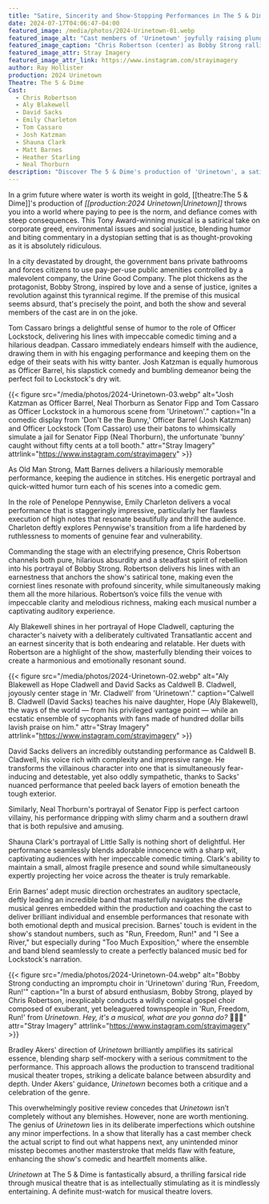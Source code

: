 ```yaml
---
title: "Satire, Sincerity and Show-Stopping Performances in The 5 & Dime's 'Urinetown'"
date: 2024-07-17T04:06:47-04:00
featured_image: /media/photos/2024-Urinetown-01.webp
featured_image_alt: "Cast members of 'Urinetown' joyfully raising plungers and mops in a spirited scene at The 5 & Dime."
featured_image_caption: "Chris Robertson (center) as Bobby Strong rallies the revolution into fierce unity with mops and plungers held high in defiance."
featured_image_attr: Stray Imagery
featured_image_attr_link: https://www.instagram.com/strayimagery
author: Ray Hollister
production: 2024 Urinetown
Theatre: The 5 & Dime
Cast:
  - Chris Robertson
  - Aly Blakewell
  - David Sacks
  - Emily Charleton
  - Tom Cassaro
  - Josh Katzman
  - Shauna Clark
  - Matt Barnes
  - Heather Starling
  - Neal Thorburn
description: "Discover The 5 & Dime's production of 'Urinetown', a satirical take on social injustice wrapped in humor and striking performances. It's a must-see for theater lovers."
---
```

In a grim future where water is worth its weight in gold, [[theatre:The 5 & Dime]]'s production of *[[production:2024 Urinetown|Urinetown]]* throws you into a world where paying to pee is the norm, and defiance comes with steep consequences. This Tony Award-winning musical is a satirical take on corporate greed, environmental issues and social justice, blending humor and biting commentary in a dystopian setting that is as thought-provoking as it is absolutely ridiculous. <!--more-->

In a city devastated by drought, the government bans private bathrooms and forces citizens to use pay-per-use public amenities controlled by a malevolent company, the Urine Good Company. The plot thickens as the protagonist, Bobby Strong, inspired by love and a sense of justice, ignites a revolution against this tyrannical regime. If the premise of this musical seems absurd, that's precisely the point, and both the show and several members of the cast are in on the joke.

Tom Cassaro brings a delightful sense of humor to the role of Officer Lockstock, delivering his lines with impeccable comedic timing and a hilarious deadpan. Cassaro immediately endears himself with the audience, drawing them in with his engaging performance and keeping them on the edge of their seats with his witty banter. Josh Katzman is equally humorous as Officer Barrel, his slapstick comedy and bumbling demeanor being the perfect foil to Lockstock's dry wit.

{{< figure src="/media/photos/2024-Urinetown-03.webp" alt="Josh Katzman as Officer Barrel, Neal Thorburn as Senator Fipp and Tom Cassaro as Officer Lockstock in a humorous scene from 'Urinetown'." caption="In a comedic display from 'Don't Be the Bunny,' Officer Barrel (Josh Katzman) and Officer Lockstock (Tom Cassaro) use their batons to whimsically simulate a jail for Senator Fipp (Neal Thorburn), the unfortunate 'bunny' caught without fifty cents at a toll booth." attr="Stray Imagery" attrlink="https://www.instagram.com/strayimagery" >}}

As Old Man Strong, Matt Barnes delivers a hilariously memorable performance, keeping the audience in stitches. His energetic portrayal and quick-witted humor turn each of his scenes into a comedic gem.

In the role of Penelope Pennywise, Emily Charleton delivers a vocal performance that is staggeringly impressive, particularly her flawless execution of high notes that resonate beautifully and thrill the audience. Charleton deftly explores Pennywise's transition from a life hardened by ruthlessness to moments of genuine fear and vulnerability.

Commanding the stage with an electrifying presence, Chris Robertson channels both pure, hilarious absurdity and a steadfast spirit of rebellion into his portrayal of Bobby Strong. Robertson delivers his lines with an earnestness that anchors the show's satirical tone, making even the corniest lines resonate with profound sincerity, while simultaneously making them all the more hilarious. Robertson’s voice fills the venue with impeccable clarity and melodious richness, making each musical number a captivating auditory experience.

Aly Blakewell shines in her portrayal of Hope Cladwell, capturing the character's naivety with a deliberately cultivated Transatlantic accent and an earnest sincerity that is both endearing and relatable. Her duets with Robertson are a highlight of the show, masterfully blending their voices to create a harmonious and emotionally resonant sound.

{{< figure src="/media/photos/2024-Urinetown-02.webp" alt="Aly Blakewell as Hope Cladwell and David Sacks as Caldwell B. Cladwell, joyously center stage in 'Mr. Cladwell' from 'Urinetown'." caption="Calwell B. Cladwell (David Sacks) teaches his naive daughter, Hope (Aly Blakewell), the ways of the world — from his privileged vantage point —  while an ecstatic ensemble of sycophants with fans made of hundred dollar bills lavish praise on him." attr="Stray Imagery" attrlink="https://www.instagram.com/strayimagery" >}}

David Sacks delivers an incredibly outstanding performance as Caldwell B. Cladwell, his voice rich with complexity and impressive range. He transforms the villainous character into one that is simultaneously fear-inducing and detestable, yet also oddly sympathetic, thanks to Sacks' nuanced performance that peeled back layers of emotion beneath the tough exterior.

Similarly, Neal Thorburn's portrayal of Senator Fipp is perfect cartoon villainy, his performance dripping with slimy charm and a southern drawl that is both repulsive and amusing.

Shauna Clark's portrayal of Little Sally is nothing short of delightful. Her performance seamlessly blends adorable innocence with a sharp wit, captivating audiences with her impeccable comedic timing. Clark's ability to maintain a small, almost fragile presence and sound while simultaneously expertly projecting her voice across the theater is truly remarkable.

Erin Barnes’ adept music direction orchestrates an auditory spectacle, deftly leading an incredible band that masterfully navigates the diverse musical genres embedded within the production and coaching the cast to deliver brilliant individual and ensemble performances that resonate with both emotional depth and musical precision. Barnes' touch is evident in the show's standout numbers, such as "Run, Freedom, Run!" and "I See a River," but especially during "Too Much Exposition," where the ensemble and band blend seamlessly to create a perfectly balanced music bed for Lockstock's narration.

{{< figure src="/media/photos/2024-Urinetown-04.webp" alt="Bobby Strong conducting an impromptu choir in 'Urinetown' during 'Run, Freedom, Run!'" caption="In a burst of absurd enthusiasm, Bobby Strong, played by Chris Robertson, inexplicably conducts a wildly comical gospel choir composed of exuberant, yet beleaguered townspeople in 'Run, Freedom, Run!' from *Urinetown*. *Hey, it's a musical, what are you gonna do?* 🤷🏻‍♂️" attr="Stray Imagery" attrlink="https://www.instagram.com/strayimagery" >}}

Bradley Akers' direction of *Urinetown* brilliantly amplifies its satirical essence, blending sharp self-mockery with a serious commitment to the performance. This approach allows the production to transcend traditional musical theater tropes, striking a delicate balance between absurdity and depth. Under Akers' guidance, *Urinetown* becomes both a critique and a celebration of the genre.

This overwhelmingly positive review concedes that *Urinetown* isn’t completely without any blemishes. However, none are worth mentioning. The genius of *Urinetown* lies in its deliberate imperfections which outshine any minor imperfections. In a show that literally has a cast member check the actual script to find out what happens next, any unintended minor misstep becomes another masterstroke that melds flaw with feature, enhancing the show's comedic and heartfelt moments alike. 

*Urinetown* at The 5 & Dime is fantastically absurd, a thrilling farsical ride through musical theatre that is as intellectually stimulating as it is mindlessly entertaining. A definite must-watch for musical theatre lovers.
